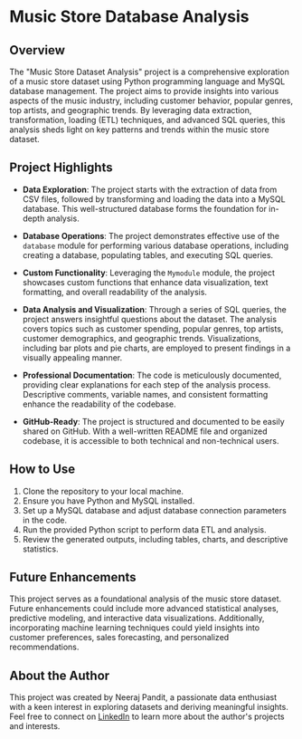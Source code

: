 # Music Store Database Analysis

## Overview

The "Music Store Dataset Analysis" project is a comprehensive exploration of a music store dataset using Python programming language and MySQL database management. The project aims to provide insights into various aspects of the music industry, including customer behavior, popular genres, top artists, and geographic trends. By leveraging data extraction, transformation, loading (ETL) techniques, and advanced SQL queries, this analysis sheds light on key patterns and trends within the music store dataset.

## Project Highlights

- **Data Exploration**: The project starts with the extraction of data from CSV files, followed by transforming and loading the data into a MySQL database. This well-structured database forms the foundation for in-depth analysis.

- **Database Operations**: The project demonstrates effective use of the `database` module for performing various database operations, including creating a database, populating tables, and executing SQL queries.

- **Custom Functionality**: Leveraging the `Mymodule` module, the project showcases custom functions that enhance data visualization, text formatting, and overall readability of the analysis.

- **Data Analysis and Visualization**: Through a series of SQL queries, the project answers insightful questions about the dataset. The analysis covers topics such as customer spending, popular genres, top artists, customer demographics, and geographic trends. Visualizations, including bar plots and pie charts, are employed to present findings in a visually appealing manner.

- **Professional Documentation**: The code is meticulously documented, providing clear explanations for each step of the analysis process. Descriptive comments, variable names, and consistent formatting enhance the readability of the codebase.

- **GitHub-Ready**: The project is structured and documented to be easily shared on GitHub. With a well-written README file and organized codebase, it is accessible to both technical and non-technical users.

## How to Use

1. Clone the repository to your local machine.
2. Ensure you have Python and MySQL installed.
3. Set up a MySQL database and adjust database connection parameters in the code.
4. Run the provided Python script to perform data ETL and analysis.
5. Review the generated outputs, including tables, charts, and descriptive statistics.

## Future Enhancements

This project serves as a foundational analysis of the music store dataset. Future enhancements could include more advanced statistical analyses, predictive modeling, and interactive data visualizations. Additionally, incorporating machine learning techniques could yield insights into customer preferences, sales forecasting, and personalized recommendations.

## About the Author

This project was created by Neeraj Pandit, a passionate data enthusiast with a keen interest in exploring datasets and deriving meaningful insights. Feel free to connect on [LinkedIn](https://www.linkedin.com/in/neerajpy11/) to learn more about the author's projects and interests.
